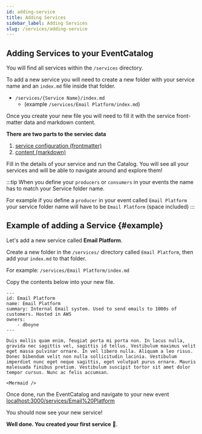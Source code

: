 ```yaml
---
id: adding-service
title: Adding Services
sidebar_label: Adding Services
slug: /services/adding-service
---
```


## Adding Services to your EventCatalog

You will find all services within the `/services` directory.

To add a new service you will need to create a new folder with your service name and an `index.md` file inside that folder.

- `/services/{Service Name}/index.md` 
  - (example `/services/Email Platform/index.md`)

Once you create your new file you will need to fill it with the service front-matter data and markdown content. 

**There are two parts to the serviec data**

1. [service configuration (frontmatter)](/docs/api/service-frontmatter)
2. [content (markdown)](#example)

Fill in the details of your service and run the Catalog. You will see all your services and will be able to navigate around and explore them!

:::tip
When you define your `producers` or `consumers` in your events the name has to match your Service folder name.

For example if you define a `producer` in your event called `Email Platform` your service folder name will have to be `Email Platform` (space included)
:::


## Example of adding a Service {#example}

Let's add a new service called **Email Platform**.

Create a new folder in the `/services/` directory called `Email Platform`, then add your `index.md` to that folder.

For example: `/services/Email Platform/index.md`

Copy the contents below into your new file.

```mdx title="/services/Email Platform/index.md"
---
id: Email Platform
name: Email Platform
summary: Internal Email system. Used to send emails to 1000s of customers. Hosted in AWS
owners:
    - dboyne
---

Duis mollis quam enim, feugiat porta mi porta non. In lacus nulla, gravida nec sagittis vel, sagittis id tellus. Vestibulum maximus velit eget massa pulvinar ornare. In vel libero nulla. Aliquam a leo risus. Donec bibendum velit non nulla sollicitudin lacinia. Vestibulum imperdiet nunc eget neque sagittis, eget volutpat purus ornare. Mauris malesuada finibus pretium. Vestibulum suscipit tortor sit amet dolor tempor cursus. Nunc ac felis accumsan.

<Mermaid />

```

Once done, run the EventCatalog and navigate to your new event [localhost:3000/services/Email%20Platform](http://localhost:3000/services/Email%20Platform)

You should now see your new service!

**Well done. You created your first service** 🎉.